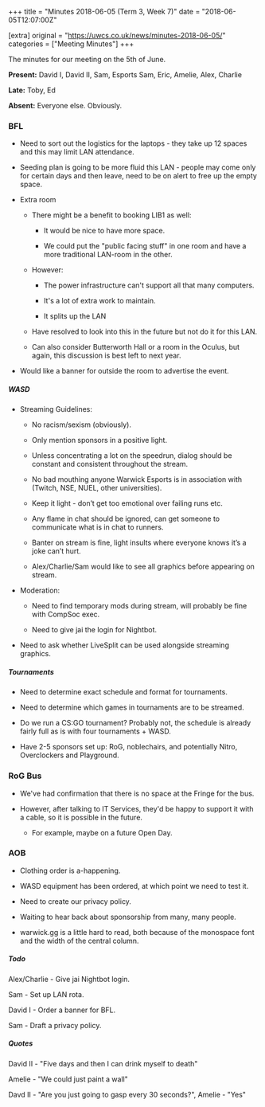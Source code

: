 +++
title = "Minutes 2018-06-05 (Term 3, Week 7)"
date = "2018-06-05T12:07:00Z"

[extra]
original = "https://uwcs.co.uk/news/minutes-2018-06-05/"    
categories = ["Meeting Minutes"]
+++

<p>The minutes for our meeting on the 5th of June.</p>

<!-- more -->

**Present:** David I, David II, Sam, Esports Sam, Eric, Amelie, Alex, Charlie

**Late:** Toby, Ed

**Absent:** Everyone else. Obviously.

### BFL

- Need to sort out the logistics for the laptops - they take up 12 spaces and this may limit LAN attendance.

- Seeding plan is going to be more fluid this LAN - people may come only for certain days and then leave, need to be on alert to free up the empty space.

- Extra room

  - There might be a benefit to booking LIB1 as well:

    - It would be nice to have more space.

    - We could put the "public facing stuff" in one room and have a more traditional LAN-room in the other.

  - However:

    - The power infrastructure can't support all that many computers.

    - It's a lot of extra work to maintain.

    - It splits up the LAN

  - Have resolved to look into this in the future but not do it for this LAN.

  - Can also consider Butterworth Hall or a room in the Oculus, but again, this discussion is best left to next year.

- Would like a banner for outside the room to advertise the event.

##### WASD

- Streaming Guidelines:

  - No racism/sexism (obviously).

  - Only mention sponsors in a positive light.

  - Unless concentrating a lot on the speedrun, dialog should be constant and consistent throughout the stream. 

  - No bad mouthing anyone Warwick Esports is in association with (Twitch, NSE, NUEL, other universities).

  - Keep it light - don’t get too emotional over failing runs etc.

  - Any flame in chat should be ignored, can get someone to communicate what is in chat to runners.

  - Banter on stream is fine, light insults where everyone knows it’s a joke can’t hurt.

  - Alex/Charlie/Sam would like to see all graphics before appearing on stream.

- Moderation:

  - Need to find temporary mods during stream, will probably be fine with CompSoc exec.

  - Need to give jai the login for Nightbot.

- Need to ask whether LiveSplit can be used alongside streaming graphics.

##### Tournaments

- Need to determine exact schedule and format for tournaments.

- Need to determine which games in tournaments are to be streamed.

- Do we run a CS:GO tournament? Probably not, the schedule is already fairly full as is with four tournaments + WASD.

- Have 2-5 sponsors set up: RoG, noblechairs, and potentially Nitro, Overclockers and Playground.

### RoG Bus

- We've had confirmation that there is no space at the Fringe for the bus.

- However, after talking to IT Services, they'd be happy to support it with a cable, so it is possible in the future.

  - For example, maybe on a future Open Day.

### AOB

- Clothing order is a-happening.

- WASD equipment has been ordered, at which point we need to test it.

- Need to create our privacy policy.

- Waiting to hear back about sponsorship from many, many people.

- warwick.gg is a little hard to read, both because of the monospace font and the width of the central column.

  

##### **Todo**

Alex/Charlie - Give jai Nightbot login.

Sam - Set up LAN rota.

David I - Order a banner for BFL.

Sam - Draft a privacy policy.

  

##### **Quotes**

David II - "Five days and then I can drink myself to death"

Amelie - "We could just paint a wall"

Davd II - "Are you just going to gasp every 30 seconds?", Amelie - "Yes"

